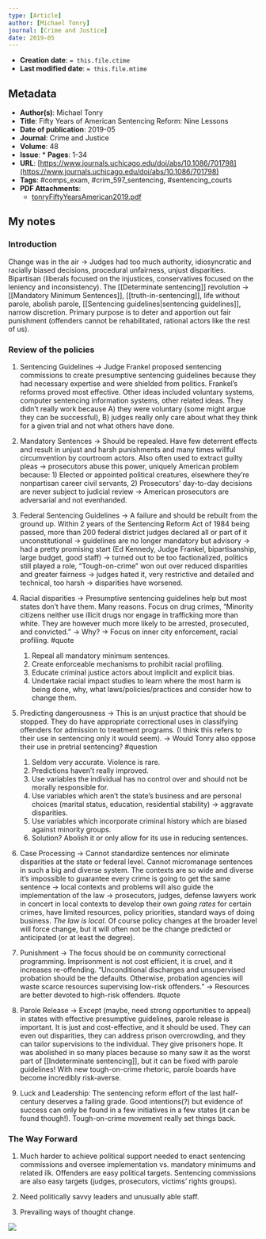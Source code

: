 ```yaml
---
type: [Article]
author: [Michael Tonry]
journal: [Crime and Justice]
date: 2019-05
---
```


* **Creation date**: `= this.file.ctime`
* **Last modified date**: `= this.file.mtime`

## Metadata

* **Author(s)**: Michael Tonry
* **Title**: Fifty Years of American Sentencing Reform: Nine Lessons
* **Date of publication**: 2019-05
* **Journal**: Crime and Justice
* **Volume**: 48
* **Issue**: * **Pages**: 1-34
* **URL**: [https://www.journals.uchicago.edu/doi/abs/10.1086/701798](https://www.journals.uchicago.edu/doi/abs/10.1086/701798)
* **Tags**: #comps_exam, #crim_597_sentencing, #sentencing_courts
* **PDF Attachments**:
  * [tonryFiftyYearsAmerican2019.pdf](zotero://open-pdf/library/items/IZWI8A48)

## My notes

### Introduction

Change was in the air -> Judges had too much authority, idiosyncratic and racially biased decisions, procedural unfairness, unjust disparities. Bipartisan (liberals focused on the injustices, conservatives focused on the leniency and inconsistency). The [[Determinate sentencing]] revolution -> [[Mandatory Minimum Sentences]], [[truth-in-sentencing]], life without parole, abolish parole, [[Sentencing guidelines|sentencing guidelines]], narrow discretion. Primary purpose is to deter and apportion out fair punishment (offenders cannot be rehabilitated, rational actors like the rest of us).

### Review of the policies

1. Sentencing Guidelines -> Judge Frankel proposed sentencing commissions to create presumptive sentencing guidelines because they had necessary expertise and were shielded from politics. Frankel’s reforms proved most effective. Other ideas included voluntary systems, computer sentencing information systems, other related ideas. They didn’t really work because A) they were voluntary (some might argue they can be successful), B) judges really only care about what they think for a given trial and not what others have done.  
      
2. Mandatory Sentences -> Should be repealed. Have few deterrent effects and result in unjust and harsh punishments and many times willful circumvention by courtroom actors. Also often used to extract guilty pleas -> prosecutors abuse this power, uniquely American problem because: 1) Elected or appointed political creatures, elsewhere they’re nonpartisan career civil servants, 2) Prosecutors’ day-to-day decisions are never subject to judicial review -> American prosecutors are adversarial and not evenhanded.  
      
3. Federal Sentencing Guidelines -> A failure and should be rebuilt from the ground up. Within 2 years of the Sentencing Reform Act of 1984 being passed, more than 200 federal district judges declared all or part of it unconstitutional -> guidelines are no longer mandatory but advisory -> had a pretty promising start (Ed Kennedy, Judge Frankel, bipartisanship, large budget, good staff) -> turned out to be too factionalized, politics still played a role, “Tough-on-crime” won out over reduced disparities and greater fairness -> judges hated it, very restrictive and detailed and technical, too harsh -> disparities have worsened.  
      
4. Racial disparities -> Presumptive sentencing guidelines help but most states don’t have them. Many reasons. Focus on drug crimes, “Minority citizens neither use illicit drugs nor engage in trafficking more than white. They are however much more likely to be arrested, prosecuted, and convicted.” -> Why? -> Focus on inner city enforcement, racial profiling. #quote 

	1. Repeal all mandatory minimum sentences.    
	2. Create enforceable mechanisms to prohibit racial profiling.
	3. Educate criminal justice actors about implicit and explicit bias.
	4. Undertake racial impact studies to learn where the most harm is being done, why, what laws/policies/practices and consider how to change them.

5. Predicting dangerousness -> This is an unjust practice that should be stopped. They do have appropriate correctional uses in classifying offenders for admission to treatment programs. (I think this refers to their use in sentencing only it would seem). -> Would Tonry also oppose their use in pretrial sentencing? #question 
    
	1. Seldom very accurate. Violence is rare.
	2. Predictions haven’t really improved.
	3. Use variables the individual has no control over and should not be morally responsible for.
	4. Use variables which aren’t the state’s business and are personal choices (marital status, education, residential stability) -> aggravate disparities.
	5. Use variables which incorporate criminal history which are biased against minority groups.
	6. Solution? Abolish it or only allow for its use in reducing sentences.  
      
6. Case Processing -> Cannot standardize sentences nor eliminate disparities at the state or federal level. Cannot micromanage sentences in such a big and diverse system. The contexts are so wide and diverse it’s impossible to guarantee every crime is going to get the same sentence -> local contexts and problems will also guide the implementation of the law -> prosecutors, judges, defense lawyers work in concert in local contexts to develop their own *going rates* for certain crimes, have limited resources, policy priorities, standard ways of doing business. *The law is local*. Of course policy changes at the broader level will force change, but it will often not be the change predicted or anticipated (or at least the degree).  
      
7. Punishment -> The focus should be on community correctional programming. Imprisonment is not cost efficient, it is cruel, and it increases re-offending. “Unconditional discharges and unsupervised probation should be the defaults. Otherwise, probation agencies will waste scarce resources supervising low-risk offenders.” -> Resources are better devoted to high-risk offenders. #quote
      
8. Parole Release -> Except (maybe, need strong opportunities to appeal) in states with effective presumptive guidelines, parole release is important. It is just and cost-effective, and it should be used. They can even out disparities, they can address prison overcrowding, and they can tailor supervisions to the individual. They give prisoners hope. It was abolished in so many places because so many saw it as the worst part of [[Indeterminate sentencing]], but it can be fixed with parole guidelines! With new tough-on-crime rhetoric, parole boards have become incredibly risk-averse.
      
9. Luck and Leadership: The sentencing reform effort of the last half-century deserves a failing grade. Good intentions(?) but evidence of success can only be found in a few initiatives in a few states (it can be found though!). Tough-on-crime movement really set things back.
    
### The Way Forward

1. Much harder to achieve political support needed to enact sentencing commissions and oversee implementation vs. mandatory minimums and related ilk. Offenders are easy political targets. Sentencing commissions are also easy targets (judges, prosecutors, victims’ rights groups).
    
2. Need politically savvy leaders and unusually able staff.
    
3. Prevailing ways of thought change.
    
![](https://lh4.googleusercontent.com/5DBzZCwC3LrfzCwQPyNuXadbzCAByWoM471nSBCYR5Dtrjam-8Ztq0YafI_u7D-DXCqmeHJ6SC1_vAE_kayXBLqPqv31G3lPK2AbwbdvDzjTIDPtB4ktT3pks461PjEtuiBzK1cS0Jo3VsIIGOna)